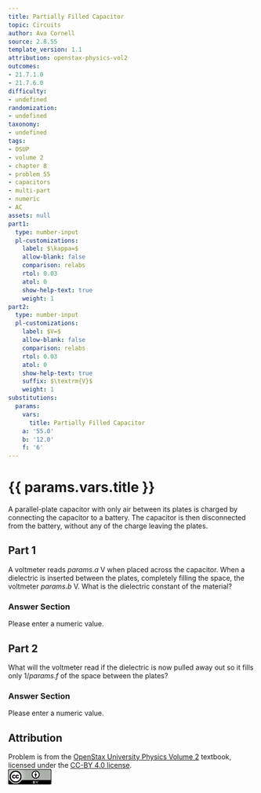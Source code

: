 ```yaml
---
title: Partially Filled Capacitor
topic: Circuits
author: Ava Cornell
source: 2.8.55
template_version: 1.1
attribution: openstax-physics-vol2
outcomes:
- 21.7.1.0
- 21.7.6.0
difficulty:
- undefined
randomization:
- undefined
taxonomy:
- undefined
tags:
- OSUP
- volume 2
- chapter 8
- problem 55
- capacitors
- multi-part
- numeric
- AC
assets: null
part1:
  type: number-input
  pl-customizations:
    label: $\kappa=$
    allow-blank: false
    comparison: relabs
    rtol: 0.03
    atol: 0
    show-help-text: true
    weight: 1
part2:
  type: number-input
  pl-customizations:
    label: $V=$
    allow-blank: false
    comparison: relabs
    rtol: 0.03
    atol: 0
    show-help-text: true
    suffix: $\textrm{V}$
    weight: 1
substitutions:
  params:
    vars:
      title: Partially Filled Capacitor
    a: '55.0'
    b: '12.0'
    f: '6'
---
```

# {{ params.vars.title }}
A parallel-plate capacitor with only air between its plates is charged by connecting the capacitor to a battery. The capacitor is then disconnected from the battery, without any of the charge leaving the plates.

## Part 1

A voltmeter reads ${{params.a }} \textrm{ V}$ when placed across the capacitor. When a dielectric is inserted between the plates, completely filling the space, the voltmeter ${{params.b }} \textrm{ V}$. What is the dielectric constant of the material?

### Answer Section

Please enter a numeric value.

## Part 2

What will the voltmeter read if the dielectric is now pulled away out so it fills only $1/{{params.f }}$ of the space between the plates?

### Answer Section

Please enter a numeric value.

## Attribution

Problem is from the [OpenStax University Physics Volume 2](https://openstax.org/details/books/university-physics-volume-2) textbook, licensed under the [CC-BY 4.0 license](https://creativecommons.org/licenses/by/4.0/).<br>![Image representing the Creative Commons 4.0 BY license.](https://raw.githubusercontent.com/firasm/bits/master/by.png)
